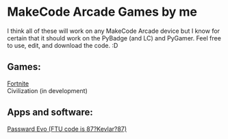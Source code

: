 # MakeCode Arcade Games by me
  
I think all of these will work on any MakeCode Arcade device but I know for certain that it should work on the PyBadge (and LC) and PyGamer. Feel free to use, edit, and download the code. :D  
  
## Games:  
[Fortnite](/arcade-Fortnite.uf2)  
Civilization (in development)  

## Apps and software:
[Passward Evo (FTU code is 87?Kevlar?87)](/arcade-Passward-Evo.uf2)  
